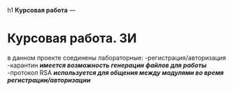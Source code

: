 h1 **Курсовая работа**
—
# Курсовая работа. ЗИ

в данном проекте соединены лабораторные:
-регистрация/авторизация
-карантин
	***имеется возможность генерации файлов для работы***
-протокол RSA
	***используется для общения между модулями во время регистрации/авторизации***
